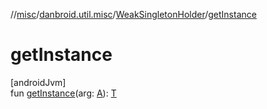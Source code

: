 //[misc](../../../index.md)/[danbroid.util.misc](../index.md)/[WeakSingletonHolder](index.md)/[getInstance](get-instance.md)

# getInstance

[androidJvm]\
fun [getInstance](get-instance.md)(arg: [A](index.md)): [T](index.md)
